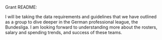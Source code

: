 Grant README: 

I will be taking the data requirements and guidelines that we have outlined as a group to dive deeper in the German professional league, the Bundesliga.
I am looking forward to understanding more about the rosters, salary and spending trends, and success of these teams. 
